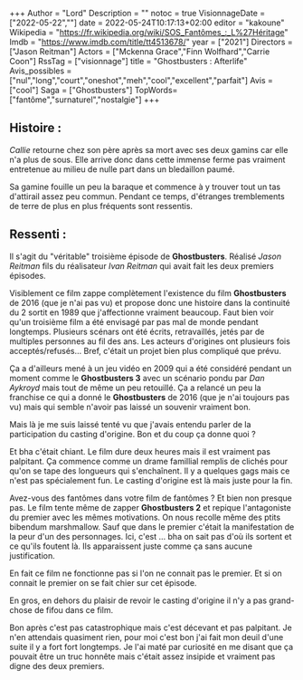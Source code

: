 +++
Author = "Lord"
Description = ""
notoc = true
VisionnageDate = ["2022-05-22",""]
date = 2022-05-24T10:17:13+02:00
editor = "kakoune"
Wikipedia = "https://fr.wikipedia.org/wiki/SOS_Fantômes_:_L%27Héritage"
Imdb = "https://www.imdb.com/title/tt4513678/"
year = ["2021"]
Directors = ["Jason Reitman"]
Actors = ["Mckenna Grace","Finn Wolfhard","Carrie Coon"]
RssTag = ["visionnage"]
title = "Ghostbusters : Afterlife"
Avis_possibles = ["nul","long","court","oneshot","meh","cool","excellent","parfait"]
Avis = ["cool"] 
Saga = ["Ghostbusters"]
TopWords=["fantôme","surnaturel","nostalgie"]
+++
## Histoire :
*Callie* retourne chez son père après sa mort avec ses deux gamins car elle n'a plus de sous.
Elle arrive donc dans cette immense ferme pas vraiment entretenue au milieu de nulle part dans un bledaillon paumé.

Sa gamine fouille un peu la baraque et commence à y trouver tout un tas d'attirail assez peu commun.
Pendant ce temps, d'étranges tremblements de terre de plus en plus fréquents sont ressentis.

## Ressenti :
Il s'agit du "véritable" troisième épisode de **Ghostbusters**.
Réalisé *Jason Reitman* fils du réalisateur *Ivan Reitman* qui avait fait les deux premiers épisodes.

Visiblement ce film zappe complètement l'existence du film **Ghostbusters** de 2016 (que je n'ai pas vu) et propose donc une histoire dans la continuité du 2 sortit en 1989 que j'affectionne vraiment beaucoup.
Faut bien voir qu'un troisième film a été envisagé par pas mal de monde pendant longtemps.
Plusieurs scénars ont été écrits, retravaillés, jetés par de multiples personnes au fil des ans.
Les acteurs d'origines ont plusieurs fois acceptés/refusés…
Bref, c'était un projet bien plus compliqué que prévu.

Ça a d'ailleurs mené à un jeu vidéo en 2009 qui a été considéré pendant un moment comme le **Ghostbusters 3** avec un scénario pondu par *Dan Aykroyd* mais tout de même un peu retouillé.
Ça a relancé un peu la franchise ce qui a donné le **Ghostbusters** de 2016 (que je n'ai toujours pas vu) mais qui semble n'avoir pas laissé un souvenir vraiment bon.

Mais là je me suis laissé tenté vu que j'avais entendu parler de la participation du casting d'origine.
Bon et du coup ça donne quoi ?

Et bha c'était chiant.
Le film dure deux heures mais il est vraiment pas palpitant.
Ça commence comme un drame famillial remplis de clichés pour qu'on se tape des longueurs qui s'enchaînent.
Il y a quelques gags mais ce n'est pas spécialement fun.
Le casting d'origine est là mais juste pour la fin.

Avez-vous des fantômes dans votre film de fantômes ?
Et bien non presque pas.
Le film tente même de zapper **Ghostbusters 2** et repique l'antagoniste du premier avec les mêmes motivations.
On nous recolle même des ptits bibendum marshmallow.
Sauf que dans le premier c'était la manifestation de la peur d'un des personnages.
Ici, c'est … bha on sait pas d'où ils sortent et ce qu'ils foutent là.
Ils apparaissent juste comme ça sans aucune justification.

En fait ce film ne fonctionne pas si l'on ne connait pas le premier.
Et si on connait le premier on se fait chier sur cet épisode.

En gros, en dehors du plaisir de revoir le casting d'origine il n'y a pas grand-chose de fifou dans ce film.

Bon après c'est pas catastrophique mais c'est décevant et pas palpitant.
Je n'en attendais quasiment rien, pour moi c'est bon j'ai fait mon deuil d'une suite il y a fort fort longtemps.
Je l'ai maté par curiosité en me disant que ça pouvait être un truc honnête mais c'était assez insipide et vraiment pas digne des deux premiers.
